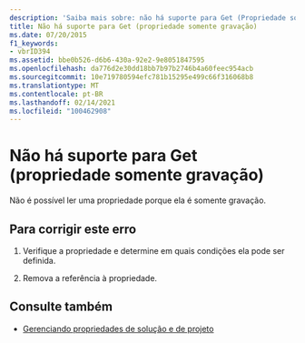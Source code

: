 ```yaml
---
description: 'Saiba mais sobre: não há suporte para Get (Propriedade somente gravação)'
title: Não há suporte para Get (propriedade somente gravação)
ms.date: 07/20/2015
f1_keywords:
- vbrID394
ms.assetid: bbe0b526-d6b6-430a-92e2-9e8051847595
ms.openlocfilehash: da776d2e30dd18bb7b97b2746b4a60feec954acb
ms.sourcegitcommit: 10e719780594efc781b15295e499c66f316068b8
ms.translationtype: MT
ms.contentlocale: pt-BR
ms.lasthandoff: 02/14/2021
ms.locfileid: "100462908"
---
```

# <a name="get-not-supported-write-only-property"></a>Não há suporte para Get (propriedade somente gravação)

Não é possível ler uma propriedade porque ela é somente gravação.  
  
## <a name="to-correct-this-error"></a>Para corrigir este erro  
  
1. Verifique a propriedade e determine em quais condições ela pode ser definida.  
  
2. Remova a referência à propriedade.  
  
## <a name="see-also"></a>Consulte também

- [Gerenciando propriedades de solução e de projeto](/visualstudio/ide/managing-project-and-solution-properties)
